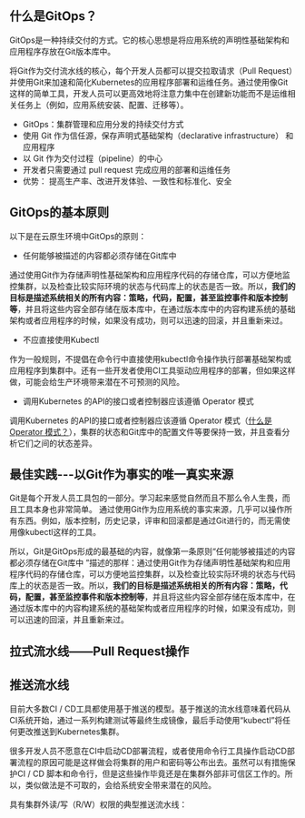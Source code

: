 ## 什么是GitOps？

GitOps是一种持续交付的方式。它的核心思想是将应用系统的声明性基础架构和应用程序存放在Git版本库中。

将Git作为交付流水线的核心，每个开发人员都可以提交拉取请求（Pull Request）并使用Gi​​t来加速和简化Kubernetes的应用程序部署和运维任务。通过使用像Git这样的简单工具，开发人员可以更高效地将注意力集中在创建新功能而不是运维相关任务上（例如，应用系统安装、配置、迁移等）。

* GitOps：集群管理和应用分发的持续交付方式
* 使用 Git 作为信任源，保存声明式基础架构（declarative infrastructure）
  和应用程序
* 以 Git 作为交付过程（pipeline）的中心
* 开发者只需要通过 pull request 完成应用的部署和运维任务
* 优势：
   提高生产率、改进开发体验、一致性和标准化、安全

## GitOps的基本原则

以下是在云原生环境中GitOps的原则：

* 任何能够被描述的内容都必须存储在Git库中

通过使用Git作为存储声明性基础架构和应用程序代码的存储仓库，可以方便地监控集群，以及检查比较实际环境的状态与代码库上的状态是否一致。所以，**我们的目标是描述系统相关的所有内容：策略，代码，配置，甚至监控事件和版本控制等**，并且将这些内容全部存储在版本库中，在通过版本库中的内容构建系统的基础架构或者应用程序的时候，如果没有成功，则可以迅速的回滚，并且重新来过。

* 不应直接使用Kubectl

作为一般规则，不提倡在命令行中直接使用kubectl命令操作执行部署基础架构或应用程序到集群中。还有一些开发者使用CI工具驱动应用程序的部署，但如果这样做，可能会给生产环境带来潜在不可预测的风险。

* 调用Kubernetes 的API的接口或者控制器应该遵循 Operator 模式

调用Kubernetes 的API的接口或者控制器应该遵循 Operator 模式（[什么是Operator 模式？](https://link.zhihu.com/?target=https%3A//coreos.com/blog/introducing-operators.html)），集群的状态和Git库中的配置文件等要保持一致，并且查看分析它们之间的状态差异。

## 最佳实践---以Git作为事实的唯一真实来源

Git是每个开发人员工具包的一部分。学习起来感觉自然而且不那么令人生畏，而且工具本身也非常简单。 通过使用Git作为应用系统的事实来源，几乎可以操作所有东西。例如，版本控制，历史记录，评审和回滚都是通过Git进行的，而无需使用像kubectl这样的工具。

所以，Git是GitOps形成的最基础的内容，就像第一条原则“任何能够被描述的内容都必须存储在Git库中 ”描述的那样：通过使用Git作为存储声明性基础架构和应用程序代码的存储仓库，可以方便地监控集群，以及检查比较实际环境的状态与代码库上的状态是否一致。所以，**我们的目标是描述系统相关的所有内容：策略，代码，配置，甚至监控事件和版本控制等**，并且将这些内容全部存储在版本库中，在通过版本库中的内容构建系统的基础架构或者应用程序的时候，如果没有成功，则可以迅速的回滚，并且重新来过。

## 拉式流水线——Pull Request操作

## 推送流水线

目前大多数CI / CD工具都使用基于推送的模型。基于推送的流水线意味着代码从CI系统开始，通过一系列构建测试等最终生成镜像，最后手动使用“kubectl”将任何更改推送到Kubernetes集群。

很多开发人员不愿意在CI中启动CD部署流程，或者使用命令行工具操作启动CD部署流程的原因可能是这样做会将集群的用户和密码等公布出去。虽然可以有措施保护CI / CD 脚本和命令行，但是这些操作毕竟还是在集群外部非可信区工作的。所以，类似做法是不可取的，会给系统安全带来潜在的风险。

具有集群外读/写（R/W）权限的典型推送流水线：



